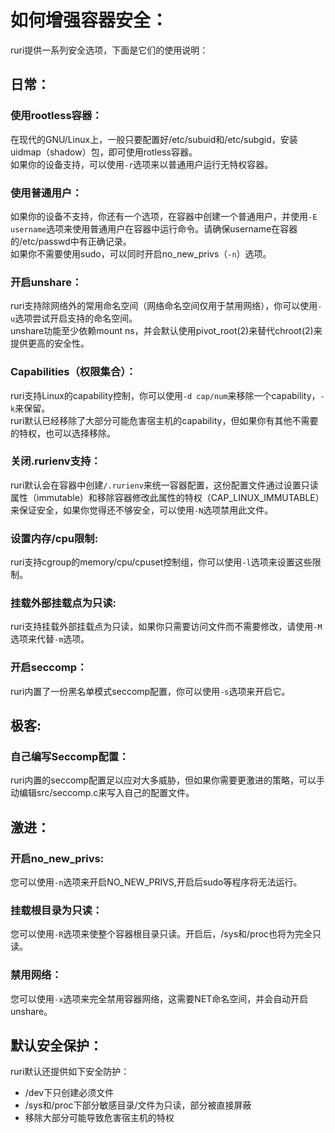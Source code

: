 # 如何增强容器安全：
ruri提供一系列安全选项，下面是它们的使用说明：      
## 日常：
### 使用rootless容器：
在现代的GNU/Linux上，一般只要配置好/etc/subuid和/etc/subgid，安装uidmap（shadow）包，即可使用rotless容器。      
如果你的设备支持，可以使用`-r`选项来以普通用户运行无特权容器。      
### 使用普通用户：
如果你的设备不支持，你还有一个选项，在容器中创建一个普通用户，并使用`-E username`选项来使用普通用户在容器中运行命令。请确保username在容器的/etc/passwd中有正确记录。      
如果你不需要使用sudo，可以同时开启no_new_privs（`-n`）选项。      
### 开启unshare：
ruri支持除网络外的常用命名空间（网络命名空间仅用于禁用网络），你可以使用`-u`选项尝试开启支持的命名空间。      
unshare功能至少依赖mount ns，并会默认使用pivot_root(2)来替代chroot(2)来提供更高的安全性。      
### Capabilities（权限集合）：
ruri支持Linux的capability控制，你可以使用`-d cap/num`来移除一个capability，`-k`来保留。      
ruri默认已经移除了大部分可能危害宿主机的capability，但如果你有其他不需要的特权，也可以选择移除。      
### 关闭.rurienv支持：
ruri默认会在容器中创建`/.rurienv`来统一容器配置，这份配置文件通过设置只读属性（immutable）和移除容器修改此属性的特权（CAP_LINUX_IMMUTABLE）来保证安全，如果你觉得还不够安全，可以使用`-N`选项禁用此文件。     
### 设置内存/cpu限制:
ruri支持cgroup的memory/cpu/cpuset控制组，你可以使用`-l`选项来设置这些限制。      
### 挂载外部挂载点为只读:
ruri支持挂载外部挂载点为只读，如果你只需要访问文件而不需要修改，请使用`-M`选项来代替`-m`选项。      
### 开启seccomp：
ruri内置了一份黑名单模式seccomp配置，你可以使用`-s`选项来开启它。      
## 极客:
### 自己编写Seccomp配置：
ruri内置的seccomp配置足以应对大多威胁，但如果你需要更激进的策略，可以手动编辑src/seccomp.c来写入自己的配置文件。      
## 激进：
### 开启no_new_privs:
您可以使用`-n`选项来开启NO_NEW_PRIVS,开启后sudo等程序将无法运行。      
### 挂载根目录为只读：
您可以使用`-R`选项来使整个容器根目录只读。开启后，/sys和/proc也将为完全只读。     
### 禁用网络：
您可以使用`-x`选项来完全禁用容器网络，这需要NET命名空间，并会自动开启unshare。      
## 默认安全保护：
ruri默认还提供如下安全防护：      

- /dev下只创建必须文件      
- /sys和/proc下部分敏感目录/文件为只读，部分被直接屏蔽      
- 移除大部分可能导致危害宿主机的特权      